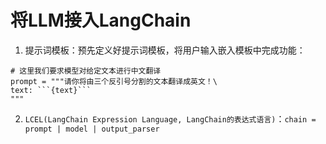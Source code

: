 # 将LLM接入LangChain
1. 提示词模板：预先定义好提示词模板，将用户输入嵌入模板中完成功能：
```
# 这里我们要求模型对给定文本进行中文翻译
prompt = """请你将由三个反引号分割的文本翻译成英文！\
text: ```{text}```
"""
```
2. `LCEL(LangChain Expression Language, LangChain的表达式语言)`：`chain = prompt | model | output_parser`